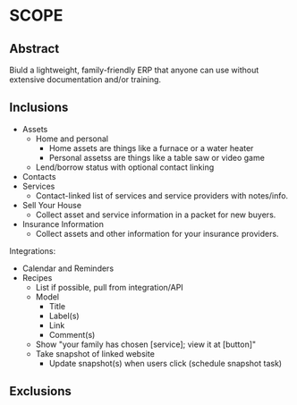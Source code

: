 # SCOPE

## Abstract

Biuld a lightweight, family-friendly ERP that anyone can use without extensive documentation and/or training.

## Inclusions

* Assets
  * Home and personal
    * Home assets are things like a furnace or a water heater
    * Personal assetss are things like a table saw or video game
  * Lend/borrow status with optional contact linking
* Contacts
* Services
  * Contact-linked list of services and service providers with notes/info.
* Sell Your House
  * Collect asset and service information in a packet for new buyers.
* Insurance Information
  * Collect assets and other information for your insurance providers.

Integrations:

* Calendar and Reminders
* Recipes
  * List if possible, pull from integration/API
  * Model
    * Title
    * Label(s)
    * Link
    * Comment(s)
  * Show "your family has chosen [service]; view it at [button]"
  * Take snapshot of linked website
    * Update snapshot(s) when users click (schedule snapshot task)

## Exclusions
